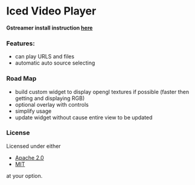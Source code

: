 # Iced Video Player

**Gstreamer install instruction [here](https://gitlab.freedesktop.org/gstreamer/gstreamer-rs#installation)**

### Features:

- can play URLS and files
- automatic auto source selecting

### Road Map

- build custom widget to display opengl textures if possible (faster then getting and displaying RGB)
- optional overlay with controls
- simplify usage 
- update widget without cause entire view to be updated


### License

Licensed under either

- [Apache 2.0](https://www.apache.org/licenses/LICENSE-2.0)
- [MIT](http://opensource.org/licenses/MIT)

at your option.